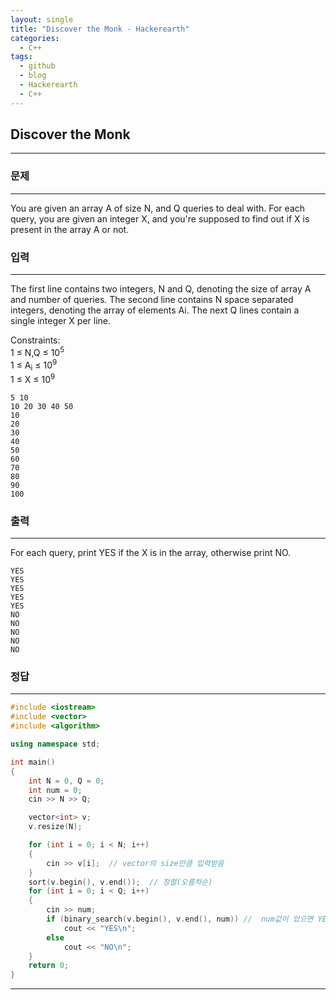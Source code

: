 ```yaml
---
layout: single
title: "Discover the Monk - Hackerearth"
categories:
  - C++
tags:
  - github
  - blog
  - Hackerearth
  - C++
---
```

## **Discover the Monk**
---

### 문제
---
You are given an array A of size N, and Q queries to deal with. For each query, you are given an integer X, and you're supposed to find out if X is present in the array A or not.

### 입력
---
The first line contains two integers, N and Q, denoting the size of array A and number of queries. The second line contains N space separated integers, denoting the array of elements Ai. The next Q lines contain a single integer X per line.  

Constraints:  
1 ≤ N,Q ≤ 10<sup>5</sup>  
1 ≤ A<sub>i</sub> ≤ 10<sup>9</sup>  
1 ≤ X ≤ 10<sup>9</sup>  
```
5 10
10 20 30 40 50
10
20
30
40
50
60
70
80
90
100
```

### 출력
---
For each query, print YES if the X is in the array, otherwise print NO.
```
YES
YES
YES
YES
YES
NO
NO
NO
NO
NO
```

### 정답
---
```c++
#include <iostream>
#include <vector>
#include <algorithm>

using namespace std;

int main()
{
	int N = 0, Q = 0;
	int num = 0;
	cin >> N >> Q;

	vector<int> v;
	v.resize(N);

	for (int i = 0; i < N; i++)
	{
		cin >> v[i];  // vector의 size만큼 입력받음
	}
	sort(v.begin(), v.end());  // 정렬(오름차순)
	for (int i = 0; i < Q; i++)
	{
		cin >> num;
		if (binary_search(v.begin(), v.end(), num)) //  num값이 있으면 YES를, 없으면 NO를 출력
			cout << "YES\n";
		else
			cout << "NO\n";
	}
	return 0;
}

```

---
